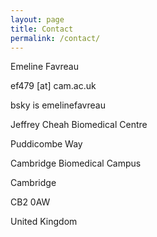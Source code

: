 ```yaml
---
layout: page
title: Contact
permalink: /contact/
---
```


Emeline Favreau

ef479 [at] cam.ac.uk

bsky is emelinefavreau

Jeffrey Cheah Biomedical Centre  

Puddicombe Way  

Cambridge Biomedical Campus  

Cambridge  

CB2 0AW  

United Kingdom  
